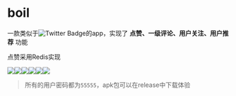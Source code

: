 # boil

一款类似于![Twitter Badge](https://img.shields.io/badge/-twitter-00acee?style=flat-square&logo=Twitter&logoColor=white)的app，实现了 **点赞、一级评论、用户关注、用户推荐** 功能

点赞采用Redis实现

![](assets/boil1.jpg)![](assets/boil2.jpg)![](assets/boil3.jpg)![](assets/boil4.jpg)![](assets/boil5.jpg)![](assets/boil6.jpg)

> 所有的用户密码都为`55555`，apk包可以在release中下载体验

